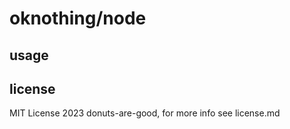# oknothing/node

## usage

## license

MIT License 2023 donuts-are-good, for more info see license.md
